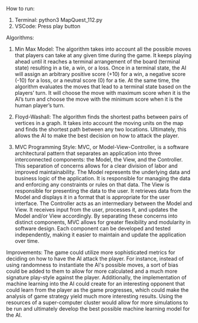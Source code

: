 How to run: 
1. Terminal: python3 MapQuest_112.py
2. VSCode: Press play button

Algorithms: 
1. Min Max Model: The algorithm takes into account all the possible moves that players can take at any given time during the game. It keeps playing ahead until it reaches a terminal arrangement of the board (terminal state) resulting in a tie, a win, or a loss. Once in a terminal state, the AI will assign an arbitrary positive score (+10) for a win, a negative score (-10) for a loss, or a neutral score (0) for a tie. At the same time, the algorithm evaluates the moves that lead to a terminal state based on the players’ turn. It will choose the move with maximum score when it is the AI’s turn and choose the move with the minimum score when it is the human player’s turn.
2. Floyd-Washall: The algorithm finds the shortest paths between pairs of vertices in a graph. It takes into account the moving units on the map and finds the shortest path between any two locations. Ultimately, this allows the AI to make the best decision on how to attack the player. 

3. MVC Programming Style: MVC, or Model-View-Controller, is a software architectural pattern that separates an application into three interconnected components: the Model, the View, and the Controller. This separation of concerns allows for a clear division of labor and improved maintainability. The Model represents the underlying data and business logic of the application. It is responsible for managing the data and enforcing any constraints or rules on that data. The View is responsible for presenting the data to the user. It retrieves data from the Model and displays it in a format that is appropriate for the user interface. The Controller acts as an intermediary between the Model and View. It receives input from the user, processes it, and updates the Model and/or View accordingly. By separating these concerns into distinct components, MVC allows for greater flexibility and modularity in software design. Each component can be developed and tested independently, making it easier to maintain and update the application over time. 

Improvements: The game could utilize more sophisticated metrics for deciding on how to have the AI attack the player. For instance, instead of using randomness to instantiate the AI's possible moves, a sort of bias could be added to them to allow for more calculated and a much more signature play-style against the player. Additionally, the implementation of machine learning into the AI could create for an interesting opponent that could learn from the player as the game progresses, which could make the analysis of game strategy yield much more interesting results. Using the resources of a super-computer cluster would allow for more simulations to be run and ultimately develop the best possible machine learning model for the AI. 
